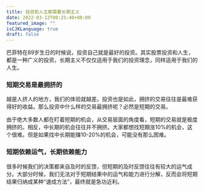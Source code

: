 ```yaml
---
title: 投资和人生都需要长期主义
date: 2022-03-12T00:25:40+08:00
featured_image: ""
isCJKLanguage: true
draft: false
---
```


巴菲特在89岁生日的时候说，投资自己就是最好的投资。其实股票投资和人生，都是一种广义的投资，长期主义不仅仅适用于我们的投资理念，同样适用于我们的人生。


### 短期交易是最拥挤的

越是人挤人的地方，我们的体验就越差。投资也是如此，拥挤的交易往往是最难获得好的收益。那么投资中什么样的交易最拥挤呢？必然是短期的交易。

由于绝大多数人都在盯着短期的机会，从交易层面的角度看，短期的交易就是极度拥挤的。相反，中长期的机会往往并不拥挤。大家都想找短期涨10%的机会，这个很难。但是如果找中长期能赚10-20%的机会，可能没有那么困难。

### 短期依赖运气，长期依赖能力

很多时候我们的决策都来自及时的反馈，但短期的及时反馈往往有较大的运气成分。大部分时候，我们无法对于短期结果中的运气和能力进行分解，反而会将短期结果归纳成某种“速成方法”，最终就是急功近利。
